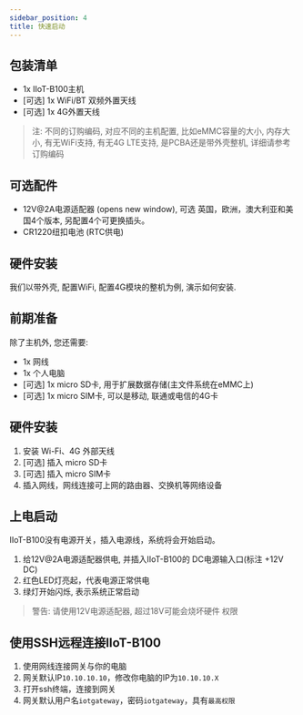 ```yaml
---
sidebar_position: 4
title: 快速启动
---
```


## 包装清单
- 1x IIoT-B100主机
- [可选] 1x WiFi/BT 双频外置天线
- [可选] 1x 4G外置天线
> 注: 不同的订购编码, 对应不同的主机配置, 比如eMMC容量的大小, 内存大小, 有无WiFi支持, 有无4G LTE支持, 是PCBA还是带外壳整机, 详细请参考 订购编码

## 可选配件
- 12V@2A电源适配器 (opens new window), 可选 英国，欧洲，澳大利亚和美国4个版本, 另配置4个可更换插头。
- CR1220纽扣电池 (RTC供电)
## 硬件安装
我们以带外壳, 配置WiFi, 配置4G模块的整机为例, 演示如何安装.

## 前期准备
除了主机外, 您还需要:

- 1x 网线
- 1x 个人电脑
- [可选] 1x micro SD卡, 用于扩展数据存储(主文件系统在eMMC上)
- [可选] 1x micro SIM卡, 可以是移动, 联通或电信的4G卡
## 硬件安装
1. 安装 Wi-Fi、4G 外部天线
2. [可选] 插入 micro SD卡
3. [可选] 插入 micro SIM卡
4. 插入网线，网线连接可上网的路由器、交换机等网络设备
   
## 上电启动
IIoT-B100没有电源开关，插入电源线，系统将会开始启动。

1. 给12V@2A电源适配器供电, 并插入IIoT-B100的 DC电源输入口(标注 +12V DC)
2. 红色LED灯亮起，代表电源正常供电
3. 绿灯开始闪烁, 表示系统正常启动
> 警告: 请使用12V电源适配器, 超过18V可能会烧坏硬件
权限


## 使用SSH远程连接IIoT-B100

1. 使用网线连接网关与你的电脑
2. 网关默认IP```10.10.10.10```，修改你电脑的IP为```10.10.10.X```
3. 打开ssh终端，连接到网关
4. 网关默认用户名```iotgateway```，密码```iotgateway```，具有```最高权限```
